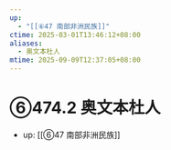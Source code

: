 ```yaml
---
up:
  - "[[⑥47 南部非洲民族]]"
ctime: 2025-03-01T13:46:12+08:00
aliases:
  - 奥文本杜人
mtime: 2025-09-09T12:37:05+08:00
---
```


# ⑥474.2 奥文本杜人

- up: [[⑥47 南部非洲民族]]
